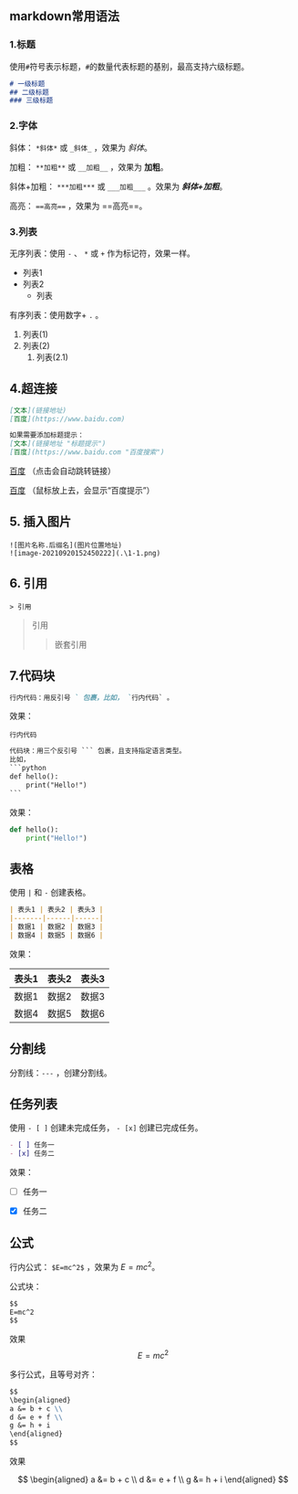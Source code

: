 ## markdown常用语法

### 1.标题

使用`#`符号表示标题，`#`的数量代表标题的基别，最高支持六级标题。

```markdown
# 一级标题
## 二级标题
### 三级标题
```



### 2.字体

斜体： `*斜体*` 或 `_斜体_` ，效果为 *斜体*。

加粗： `**加粗**` 或 `__加粗__` ，效果为 **加粗**。

斜体+加粗： `***加粗***` 或 `___加粗___` 。效果为 ***斜体+加粗***。

高亮： `==高亮==` ，效果为 ==高亮==。



### 3.列表

无序列表：使用 `-` 、 `*` 或 `+` 作为标记符，效果一样。

- 列表1
- 列表2
  - 列表

有序列表：使用数字+ `.` 。

1. 列表(1)
2. 列表(2)
   1. 列表(2.1)



## 4.超连接

```markdown
[文本](链接地址)
[百度](https://www.baidu.com)

如果需要添加标题提示：
[文本](链接地址 "标题提示")
[百度](https://www.baidu.com "百度搜索")
```

[百度](https://www.baidu.com/) （点击会自动跳转链接）

[百度](https://www.baidu.com "百度搜索") （鼠标放上去，会显示“百度提示”）



## 5. 插入图片

```
![图片名称.后缀名](图片位置地址)
![image-20210920152450222](.\1-1.png)
```



## 6. 引用

`> 引用`

> 引用
>
> > 嵌套引用



## 7.代码块

```markdown
行内代码：用反引号 ` 包裹，比如， `行内代码` 。
```

效果：

`行内代码`



```markdown
代码块：用三个反引号 ``` 包裹，且支持指定语言类型。
比如，
​```python
def hello():
	print("Hello!")
​```
```

效果：

```python
def hello():
	print("Hello!")
```



## 表格

使用 `|` 和 `-` 创建表格。

```markdown
| 表头1 | 表头2 | 表头3 | 
|-------|------|------|
| 数据1 | 数据2 | 数据3 | 
| 数据4 | 数据5 | 数据6 | 
```

效果：

| 表头1 | 表头2 | 表头3 |
| ----- | ----- | ----- |
| 数据1 | 数据2 | 数据3 |
| 数据4 | 数据5 | 数据6 |



## 分割线

分割线：`---` ，创建分割线。



## 任务列表

使用 `- [ ]` 创建未完成任务， `- [x]` 创建已完成任务。

```markdown
- [ ] 任务一
- [x] 任务二
```

效果：

- [ ] 任务一

- [x] 任务二



## 公式

行内公式： `$E=mc^2$` ，效果为 $E=mc^2$。

公式块：

```markdown
$$
E=mc^2
$$
```

效果
$$
E=mc^2
$$

多行公式，且等号对齐：

```markdown
$$
\begin{aligned}
a &= b + c \\
d &= e + f \\
g &= h + i
\end{aligned}
$$
```

效果

$$ \begin{aligned} a &= b + c \\ d &= e + f \\ g &= h + i \end{aligned} $$







